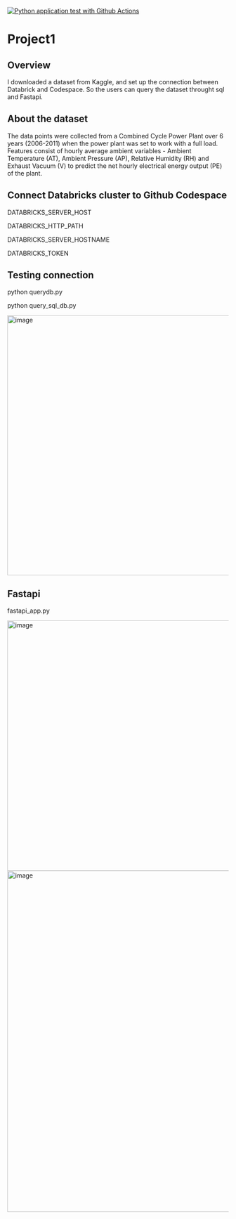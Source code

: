 [![Python application test with Github Actions](https://github.com/nogibjj/RuixinLou_Project1/actions/workflows/main.yml/badge.svg)](https://github.com/nogibjj/RuixinLou_Project1/actions/workflows/main.yml)
# Project1
## Overview
I downloaded a dataset from Kaggle, and set up the connection between Databrick and Codespace. So the users can query the dataset throught sql and Fastapi.

## About the dataset
The data points were collected from a Combined Cycle Power Plant over 6 years (2006-2011) when the power plant was set to work with a full load. Features consist of hourly average ambient variables - Ambient Temperature (AT), Ambient Pressure (AP), Relative Humidity (RH) and Exhaust Vacuum (V) to predict the net hourly electrical energy output (PE) of the plant.

## Connect Databricks cluster to Github Codespace
DATABRICKS_SERVER_HOST

DATABRICKS_HTTP_PATH

DATABRICKS_SERVER_HOSTNAME

DATABRICKS_TOKEN

## Testing connection
python querydb.py

python query_sql_db.py

<img width="592" alt="image" src="https://user-images.githubusercontent.com/70648104/190932472-fa68e3d6-c58b-4193-9e67-7a012120e879.png">

## Fastapi
fastapi_app.py

<img width="570" alt="image" src="https://user-images.githubusercontent.com/70648104/190932438-bf06c9ee-d4b3-4726-8412-8956cc46158b.png">

<img width="777" alt="image" src="https://user-images.githubusercontent.com/70648104/190932447-5d5865db-ebf4-42a1-b428-10ac6b34c6f1.png">


